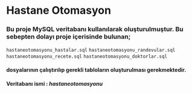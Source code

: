 # Hastane Otomasyon
### Bu proje MySQL veritabanı kullanılarak oluşturulmuştur. Bu sebepten dolayı proje içerisinde bulunan; <br>
`hastaneotomasyonu_hastalar.sql`
`hastaneotomasyonu_randevular.sql`
`hastaneotomasyonu_recete.sql`
`hastaneotomasyonu_doktorlar.sql`
#### dosyalarının çalıştırılıp gerekli tabloların oluşturulması gerekmektedir.
#### Veritabanı ismi : ***hastaneotomasyonu***
